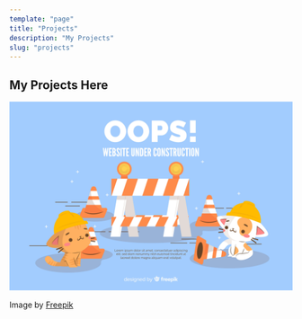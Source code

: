 ```yaml
---
template: "page"
title: "Projects"
description: "My Projects"
slug: "projects"
---
```


## My Projects Here

![Under Construction](../images/under-construction.jpg)

Image by <a href="https://www.freepik.com/free-vector/construction-landing-page-template_4483776.htm#query=under%20construction&position=1&from_view=search&track=sph">Freepik</a>